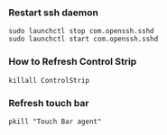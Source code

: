 ### Restart ssh daemon
```
sudo launchctl stop com.openssh.sshd
sudo launchctl start com.openssh.sshd
```
### How to Refresh Control Strip
```killall ControlStrip```
### Refresh touch bar
```pkill "Touch Bar agent"```

